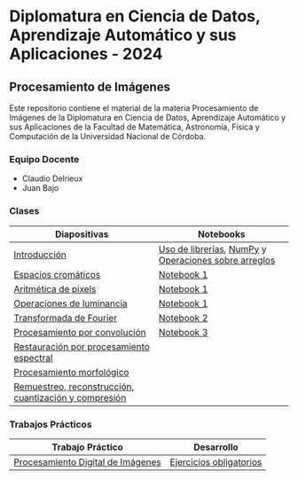 # Diplomatura en Ciencia de Datos, Aprendizaje Automático y sus Aplicaciones - 2024

## Procesamiento de Imágenes

Este repositorio contiene el material de la materia Procesamiento de Imágenes de la Diplomatura en Ciencia de Datos, Aprendizaje Automático y sus Aplicaciones de la Facultad de Matemática, Astronomía, Física y Computación de la Universidad Nacional de Córdoba.

### Equipo Docente

- Claudio Delrieux
- Juan Bajo

### Clases

<div align='center'>

<!-- prettier-ignore -->
| Diapositivas | Notebooks |
| ------------ | --------- |
| [Introducción](./classes//slides/Filminas%2001%20-%20Introducción.pdf) | [Uso de librerías](./classes/notebooks/NB0-Librerías.ipynb), [NumPy](./classes/notebooks/NB1.ipynb) y [Operaciones sobre arreglos](./classes/notebooks/NB2.ipynb) |
| [Espacios cromáticos](./classes/slides/Filminas%2002%20-%20Espacios%20cromáticos.pdf) | [Notebook 1](./classes/notebooks/NB3.ipynb) |
| [Aritmética de pixels](./classes/slides/Filminas%2003%20-%20Aritmética%20de%20pixels.pdf) | [Notebook 1](./classes/notebooks/NB3.ipynb) |
| [Operaciones de luminancia](./classes/slides/Filminas%2004%20-%20Operaciones%20de%20luminancia.pdf) | [Notebook 1](./classes/notebooks/NB3.ipynb) |
| [Transformada de Fourier](./classes/slides/Filminas%2005%20-%20Transformada%20de%20Fourier.pdf) | [Notebook 2](./classes/notebooks/fft.ipynb) |
| [Procesamiento por convolución](./classes/slides/Filminas%2006%20-%20Procesamiento%20por%20convolucion.pdf) | [Notebook 3](./classes/notebooks/NB4.ipynb) |
| [Restauración por procesamiento espectral](./classes/slides/Filminas%2007%20-%20Restauración%20por%20procesamiento%20espectral.pdf) | |
| [Procesamiento morfológico](./classes/slides/Filminas%2008%20-%20Procesamiento%20morfológico.pdf) | |
| [Remuestreo, reconstrucción, cuantización y compresión](./classes/slides/Filminas%2009%20-%20Remuestreo%20reconstruccion%20cuantizacion%20compresion.pdf) | |

</div>

### Trabajos Prácticos

<div align='center'>

<!-- prettier-ignore -->
| Trabajo Práctico | Desarrollo |
| ---------------- | ---------- |
| [Procesamiento Digital de Imágenes](./exam/Filminas%20practicos.pdf) | [Ejercicios obligatorios](./exam/PDI%20-%20TP.ipynb) |

</div>
